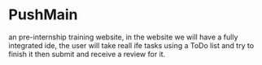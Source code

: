# PushMain
an pre-internship training website, in the website we will have a fully integrated ide, the user will take reall ife tasks using a ToDo list and try to finish it then submit and receive a review for it.
